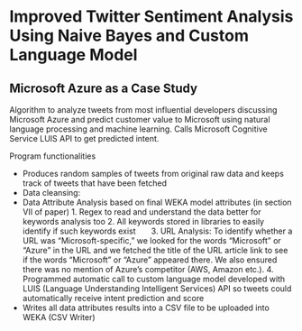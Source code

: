 # Improved Twitter Sentiment Analysis Using Naive Bayes and Custom Language Model
## Microsoft Azure as a Case Study 

Algorithm to analyze tweets from most influential developers discussing Microsoft Azure and predict customer value to Microsoft using natural language processing and machine learning. Calls Microsoft Cognitive Service LUIS API to get predicted intent. 


Program functionalities
- Produces random samples of tweets from original raw data and keeps track of tweets that have been fetched
- Data cleansing: 
- Data Attribute Analysis based on final WEKA model attributes (in section VII of paper)
       1. Regex to read and understand the data better for keywords analysis too 
       2. All keywords stored in libraries to easily identify if such keywords exist 
       3. URL Analysis: To identify whether a URL was “Microsoft-specific,” we looked for the words “Microsoft” or “Azure” in the URL and we fetched the title of the URL article link to see if the words “Microsoft” or “Azure” appeared there. We also ensured there was no mention of Azure’s competitor (AWS, Amazon etc.). 
       4. Programmed automatic call to custom language model developed with LUIS (Language Understanding Intelligent Services) API so tweets could automatically receive intent prediction and score 
- Writes all data attributes results into a CSV file to be uploaded into WEKA (CSV Writer)
